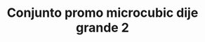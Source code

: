 ---
title: Conjunto promo microcubic dije grande 2
date: 
draft: false

# descripcion
description : Conjunto de cadena y dije con microcubic. Largo de cadena 40, 45 o 50 cm a elección

materials: Plata 925

color: 

dimensions: 

code: 06-26-0720

type: "Conjuntos"

categories: []

price: $8.580,00

price_eftvo: $7.290,00

# Images
# first image will be shown in the product page
images:
  # - image: "images/path_to_image"
  # La ubicacion de las imagenes es imagenes/Conjuntos/Conjuntos.Cadena y Dije/06-26-0720-conjunto-promo-microcubic-dije-grande-2
  - image: "./images/conjuntos/cadena_y_dije/06-26-0720-conjunto-promo-microcubic-dije-grande-2.jpg"
---